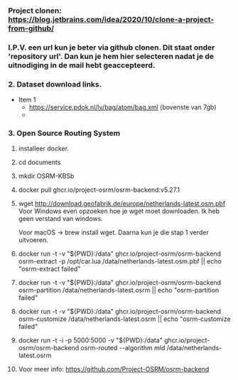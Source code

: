 ### Project clonen: https://blog.jetbrains.com/idea/2020/10/clone-a-project-from-github/
### I.P.V. een url kun je beter via github clonen. Dit staat onder 'repository url'. Dan kun je hem hier selecteren nadat je de uitnodiging in de mail hebt geaccepteerd.

### 2. Dataset download links.
* Item 1
   * https://service.pdok.nl/lv/bag/atom/bag.xml (bovenste van 7gb)
   * 

### 3. Open Source Routing System


1. installeer docker.
2. cd documents
3. mkdir OSRM-KBSb

4. docker pull ghcr.io/project-osrm/osrm-backend:v5.27.1


5. wget http://download.geofabrik.de/europe/netherlands-latest.osm.pbf
    Voor Windows even opzoeken hoe je wget moet downloaden. Ik heb geen verstand van windows.
    
    Voor macOS -> brew install wget. Daarna kun je die stap 1 verder uitvoeren.

6. docker run -t -v "${PWD}:/data" ghcr.io/project-osrm/osrm-backend osrm-extract -p /opt/car.lua /data/netherlands-latest.osm.pbf || echo "osrm-extract failed"


7. docker run -t -v "${PWD}:/data" ghcr.io/project-osrm/osrm-backend osrm-partition /data/netherlands-latest.osrm || echo "osrm-partition failed"
8. docker run -t -v "${PWD}:/data" ghcr.io/project-osrm/osrm-backend osrm-customize /data/netherlands-latest.osrm || echo "osrm-customize failed"


9. docker run -t -i -p 5000:5000 -v "${PWD}:/data" ghcr.io/project-osrm/osrm-backend osrm-routed --algorithm mld /data/netherlands-latest.osrm

10. Voor meer info: https://github.com/Project-OSRM/osrm-backend

